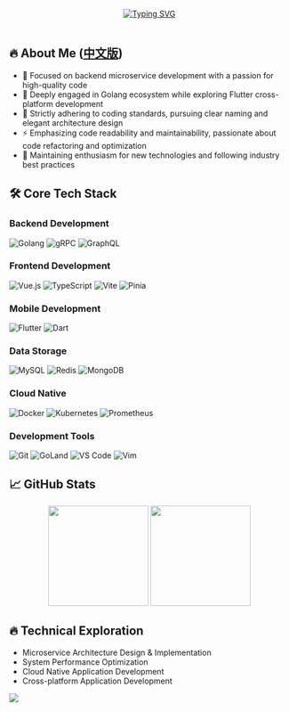 <div align="center">

[![Typing SVG](https://readme-typing-svg.herokuapp.com?font=Fira+Code&weight=600&size=35&pause=1000&center=true&vCenter=true&width=600&height=100&lines=Backend+Engineer+%7C+Golang+%7C+Flutter;Building+Scalable+Systems;Open+Source+Enthusiast)](https://git.io/typing-svg)

<img src="https://camo.githubusercontent.com/82291b0fe831bfc6781e07fc5090cbd0a8b912bb8b8d4fec0696c881834f81ac/68747470733a2f2f70726f626f742e6d656469612f394575424971676170492e676966"
width="800"  height="3">

</div>

## 🔥 About Me ([中文版](./README.md))

- 🔭 Focused on backend microservice development with a passion for high-quality code
- 🌱 Deeply engaged in Golang ecosystem while exploring Flutter cross-platform development
- 📝 Strictly adhering to coding standards, pursuing clear naming and elegant architecture design
- ⚡️ Emphasizing code readability and maintainability, passionate about code refactoring and optimization
- 🚀 Maintaining enthusiasm for new technologies and following industry best practices

## 🛠️ Core Tech Stack

### Backend Development

![Golang](https://img.shields.io/badge/-Golang-00ADD8?style=flat-square&logo=go&logoColor=white)
![gRPC](https://img.shields.io/badge/-gRPC-2ca5e0?style=flat-square&logo=google&logoColor=white)
![GraphQL](https://img.shields.io/badge/-GraphQL-E10098?style=flat-square&logo=graphql&logoColor=white)

### Frontend Development

![Vue.js](https://img.shields.io/badge/-Vue3-4FC08D?style=flat-square&logo=vue.js&logoColor=white)
![TypeScript](https://img.shields.io/badge/-TypeScript-3178C6?style=flat-square&logo=typescript&logoColor=white)
![Vite](https://img.shields.io/badge/-Vite-646CFF?style=flat-square&logo=vite&logoColor=white)
![Pinia](https://img.shields.io/badge/-Pinia-F7B93E?style=flat-square&logo=pinia&logoColor=black)

### Mobile Development

![Flutter](https://img.shields.io/badge/-Flutter-02569B?style=flat-square&logo=flutter&logoColor=white)
![Dart](https://img.shields.io/badge/-Dart-0175C2?style=flat-square&logo=dart&logoColor=white)

### Data Storage

![MySQL](https://img.shields.io/badge/-MySQL-4479A1?style=flat-square&logo=mysql&logoColor=white)
![Redis](https://img.shields.io/badge/-Redis-DC382D?style=flat-square&logo=redis&logoColor=white)
![MongoDB](https://img.shields.io/badge/-MongoDB-47A248?style=flat-square&logo=mongodb&logoColor=white)

### Cloud Native

![Docker](https://img.shields.io/badge/-Docker-2496ED?style=flat-square&logo=docker&logoColor=white)
![Kubernetes](https://img.shields.io/badge/-Kubernetes-326CE5?style=flat-square&logo=kubernetes&logoColor=white)
![Prometheus](https://img.shields.io/badge/-Prometheus-E6522C?style=flat-square&logo=prometheus&logoColor=white)

### Development Tools

![Git](https://img.shields.io/badge/-Git-F05032?style=flat-square&logo=git&logoColor=white)
![GoLand](https://img.shields.io/badge/-GoLand-000000?style=flat-square&logo=goland&logoColor=white)
![VS Code](https://img.shields.io/badge/-VSCode-007ACC?style=flat-square&logo=visual-studio-code&logoColor=white)
![Vim](https://img.shields.io/badge/-Vim-019733?style=flat-square&logo=vim&logoColor=white)

## 📈 GitHub Stats

<div align="center">
  <img height="180em" src="https://github-readme-stats.vercel.app/api?username=AA12GQ&show_icons=true&theme=tokyonight&include_all_commits=true&count_private=true"/>
  <img height="180em" src="https://github-readme-stats.vercel.app/api/top-langs/?username=AA12GQ&layout=compact&langs_count=8&theme=tokyonight"/>
</div>

## 🔥 Technical Exploration

- Microservice Architecture Design & Implementation
- System Performance Optimization
- Cloud Native Application Development
- Cross-platform Application Development

<img src="https://raw.githubusercontent.com/halfrost/halfrost/master/icons/header_.png">
